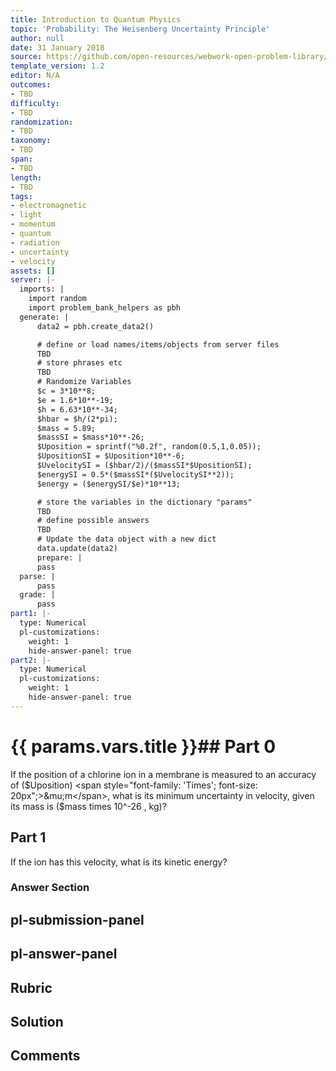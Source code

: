```yaml
---
title: Introduction to Quantum Physics
topic: 'Probability: The Heisenberg Uncertainty Principle'
author: null
date: 31 January 2018
source: https://github.com/open-resources/webwork-open-problem-library/tree/master/Contrib/BrockPhysics/College_Physics_Urone/29.Introduction_to_Quantum_Physics/29-07.Probability_The_Heisenberg_Uncertainty_Principle/NU_U17_29_07_002.pg
template_version: 1.2
editor: N/A
outcomes:
- TBD
difficulty:
- TBD
randomization:
- TBD
taxonomy:
- TBD
span:
- TBD
length:
- TBD
tags:
- electromagnetic
- light
- momentum
- quantum
- radiation
- uncertainty
- velocity
assets: []
server: |-
  imports: |
    import random
    import problem_bank_helpers as pbh
  generate: |
      data2 = pbh.create_data2()

      # define or load names/items/objects from server files
      TBD
      # store phrases etc
      TBD
      # Randomize Variables
      $c = 3*10**8;
      $e = 1.6*10**-19;
      $h = 6.63*10**-34;
      $hbar = $h/(2*pi);
      $mass = 5.89;
      $massSI = $mass*10**-26;
      $Uposition = sprintf("%0.2f", random(0.5,1,0.05));
      $UpositionSI = $Uposition*10**-6;
      $UvelocitySI = ($hbar/2)/($massSI*$UpositionSI);
      $energySI = 0.5*($massSI*($UvelocitySI**2));
      $energy = ($energySI/$e)*10**13;

      # store the variables in the dictionary "params"
      TBD
      # define possible answers
      TBD
      # Update the data object with a new dict
      data.update(data2)
      prepare: |
      pass
  parse: |
      pass
  grade: |
      pass
part1: |-
  type: Numerical
  pl-customizations:
    weight: 1
    hide-answer-panel: true
part2: |-
  type: Numerical
  pl-customizations:
    weight: 1
    hide-answer-panel: true
---
```


# {{ params.vars.title }}## Part 0 
If the position of a chlorine ion in a membrane is measured to an accuracy of ($Uposition) <span style="font-family: 'Times'; font-size: 20px";>&mu;m</span>, what is its minimum uncertainty in velocity, given its mass is ($mass times 10^-26 , kg)? 
## Part 1 
If the ion has this velocity, what is its kinetic energy? 


### Answer Section 


## pl-submission-panel 


## pl-answer-panel 


## Rubric 


## Solution 


## Comments 


